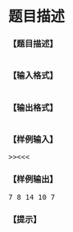 # 题目描述


<h3>
【题目描述】
</h3>
<p>
<img src="/upload/image/20190505/20190505192258_79318.png" alt=""/> 
</p>
<h3>
【输入格式】
</h3>
<p>
<img src="/upload/image/20190505/20190505192309_17515.png" alt=""/> 
</p>
<h3>
【输出格式】
</h3>
<p>
<img src="/upload/image/20190505/20190505192317_49028.png" alt=""/> 
</p>
<h3>
【样例输入】
</h3>
<pre>&gt;&gt;&lt;&lt;&lt; </pre>
<h3>
【样例输出】
</h3>
<pre>7 8 14 10 7
</pre>
<h3>
【提示】
</h3>
<p>
<img src="/upload/image/20190505/20190505192326_51725.png" alt=""/> 
</p>
